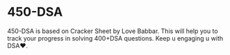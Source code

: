 # 450-DSA
450-DSA is based on Cracker Sheet by Love Babbar.
This will help you to track your progress in solving 400+DSA questions.
Keep u engaging u with DSA❤️.

